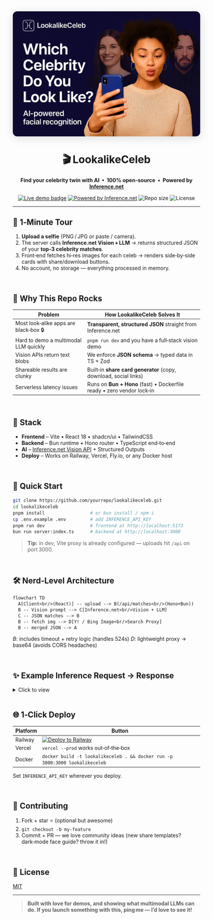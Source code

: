 <p align="center">
  <img src="public/og.png" alt="Screenshot of LookalikeCeleb" width="640" style="border-radius:12px;box-shadow:0 4px 24px #0002">
</p>

<h1 align="center">🎬 LookalikeCeleb</h1>
<p align="center"><strong>
  Find your celebrity twin with AI &nbsp;•&nbsp; 100% open‑source &nbsp;•&nbsp; Powered by <a href="https://inference.net">Inference.net</a>
</strong></p>

<p align="center">
  <a href="https://lookalikeceleb.com"><img alt="Live demo badge" src="https://img.shields.io/badge/Demo-lookalikeceleb.com-4F46E5?logo=vercel"></a>
  <a href="https://docs.inference.net/features/vision"><img alt="Powered by Inference.net" src="https://img.shields.io/badge/Vision%20API-Inference.net-E879F9"></a>
  <img alt="Repo size" src="https://img.shields.io/github/repo-size/yourrepo/lookalikeceleb?color=success">
  <img alt="License" src="https://img.shields.io/github/license/yourrepo/lookalikeceleb">
</p>

---

## 📸 1‑Minute Tour

1. **Upload a selfie** (PNG / JPG or paste / camera).
2. The server calls **Inference.net Vision + LLM** → returns structured JSON of your **top‑3 celebrity matches**.
3. Front‑end fetches hi‑res images for each celeb → renders side‑by‑side cards with share/download buttons.
4. No account, no storage — everything processed in memory.

<br/>

## 🔑 Why This Repo Rocks

| Problem | How LookalikeCeleb Solves It |
|---------|------------------------------|
| Most look‑alike apps are black‑box 🔒 | **Transparent, structured JSON** straight from Inference.net |
| Hard to demo a multimodal LLM quickly | <code>pnpm run dev</code> and you have a full‑stack vision demo |
| Vision APIs return text blobs | We enforce **JSON schema** → typed data in TS + Zod |
| Shareable results are clunky | Built‑in **share card generator** (copy, download, social links) |
| Serverless latency issues | Runs on **Bun + Hono** (fast) • Dockerfile ready • zero vendor lock‑in |

<br/>

## 🧰 Stack

- **Frontend** – Vite • React 18 • shadcn/ui • TailwindCSS  
- **Backend**  – Bun runtime • Hono router • TypeScript end‑to‑end  
- **AI**       – [Inference.net Vision API](https://docs.inference.net/features/vision) + Structured Outputs  
- **Deploy**   – Works on Railway, Vercel, Fly.io, or any Docker host

<br/>

## 🚀 Quick Start

```bash
git clone https://github.com/yourrepo/lookalikeceleb.git
cd lookalikeceleb
pnpm install                 # or bun install / npm i
cp .env.example .env         # add INFERENCE_API_KEY
pnpm run dev                 # frontend at http://localhost:5173
bun run server:index.ts      # backend at http://localhost:3000
````

> **Tip:** in dev, Vite proxy is already configured — uploads hit <code>/api</code> on port 3000.

<br/>

## 🛠️  Nerd‑Level Architecture

```mermaid
flowchart TD
  A[Client<br/>(React)] -- upload --> B(/api/matches<br/>(Hono+Bun))
  B -- Vision prompt --> C[Inference.net<br/>Vision + LLM]
  C -- JSON matches --> B
  B -- fetch img --> D[Y! / Bing Image<br/>Search Proxy]
  B -- merged JSON --> A
```

*B*: includes timeout + retry logic (handles 524s)
*D*: lightweight proxy → base64 (avoids CORS headaches)

<br/>

## ✨ Example Inference Request → Response

<details>
<summary>Click to view</summary>

**Request (truncated)**

```jsonc
POST https://api.inference.net/v1/chat/completions
{
  "model": "google/gemma-3-27b-instruct/bf-16",
  "messages": [
    {"role":"user","content":[
      { "type":"image_url",
        "image_url":{"url":"data:image/jpeg;base64,..." }
      },
      { "type":"text",
        "text":"Find top 3 celebrity look‑alikes with explanation."}
    ]}
  ],
  "response_format":{
    "type":"json_schema",
    "json_schema":{
      "type":"object",
      "properties":{
        "matches":{"type":"array","minItems":3,"maxItems":3,
          "items":{
            "type":"object",
            "properties":{
              "name":{"type":"string"},
              "percentage":{"type":"number"},
              "description":{"type":"string"}
            },
            "required":["name","percentage","description"]
          }
        }
      }
    }
  }
}
```

**Response**

```json
{
  "matches": [
    { "name":"Emma Stone","percentage":94,
      "description":"Wide-set green eyes, pronounced cheekbones…" },
    { "name":"Ryan Gosling","percentage":87,
      "description":"Similar jawline, nose bridge, blue eyes…" },
    { "name":"Zendaya","percentage":82,
      "description":"Matching eyebrow arch, chin profile…" }
  ]
}
```

</details>

<br/>

## 🌐 1‑Click Deploy

| Platform | Button                                                                                                                                          |
| -------- | ----------------------------------------------------------------------------------------------------------------------------------------------- |
| Railway  | [![Deploy to Railway](https://railway.app/button.svg)](https://railway.app/new/template?templateUrl=https://github.com/yourrepo/lookalikeceleb) |
| Vercel   | `vercel --prod` works out‑of‑the‑box                                                                                                            |
| Docker   | `docker build -t lookalikeceleb . && docker run -p 3000:3000 lookalikeceleb`                                                                    |

Set `INFERENCE_API_KEY` wherever you deploy.

<br/>

## 🤝 Contributing

1. Fork + star ⭐ (optional but awesome)
2. `git checkout -b my-feature`
3. Commit + PR — we love community ideas (new share templates? dark‑mode face guide? throw it in!)

<br/>

## 📜 License

[MIT](LICENSE)

---

> **Built with love for demos, and showing what multimodal LLMs can do.
> If you launch something with this, ping me — I’d love to see it!**
